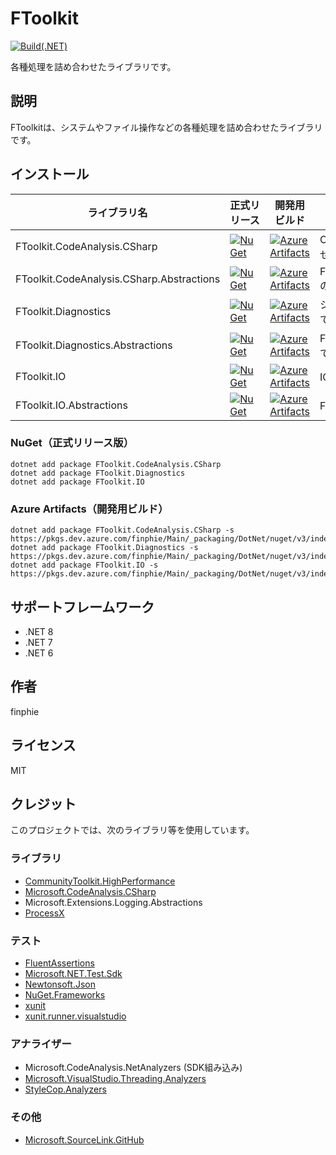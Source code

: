 # FToolkit

[![Build(.NET)](https://github.com/finphie/FToolkit/actions/workflows/build-dotnet.yml/badge.svg)](https://github.com/finphie/FToolkit/actions/workflows/build-dotnet.yml)

各種処理を詰め合わせたライブラリです。

## 説明

FToolkitは、システムやファイル操作などの各種処理を詰め合わせたライブラリです。

## インストール

ライブラリ名|正式リリース|開発用ビルド|説明
-|-|-|-
FToolkit.CodeAnalysis.CSharp|[![NuGet](https://img.shields.io/nuget/v/FToolkit.CodeAnalysis.CSharp?color=0078d4&label=NuGet)](https://www.nuget.org/packages/FToolkit.CodeAnalysis.CSharp/)|[![Azure Artifacts](https://feeds.dev.azure.com/finphie/7af9aa4d-c550-43af-87a5-01539b2d9934/_apis/public/Packaging/Feeds/DotNet/Packages/d0b79bb1-23d8-42ec-9ff2-05b53918e247/Badge)](https://dev.azure.com/finphie/Main/_artifacts/feed/DotNet/NuGet/FToolkit.CodeAnalysis.CSharp?preferRelease=true)|C#コード関連処理の詰め合わせです。
FToolkit.CodeAnalysis.CSharp.Abstractions|[![NuGet](https://img.shields.io/nuget/v/FToolkit.CodeAnalysis.CSharp.Abstractions?color=0078d4&label=NuGet)](https://www.nuget.org/packages/FToolkit.CodeAnalysis.CSharp.Abstractions/)|[![Azure Artifacts](https://feeds.dev.azure.com/finphie/7af9aa4d-c550-43af-87a5-01539b2d9934/_apis/public/Packaging/Feeds/DotNet/Packages/eac3836c-6ff5-42db-8d7b-dbd72915021a/Badge)](https://dev.azure.com/finphie/Main/_artifacts/feed/DotNet/NuGet/FToolkit.CodeAnalysis.CSharp.Abstractions?preferRelease=true)|FToolkit.CodeAnalysis.CSharpの抽象化です。
FToolkit.Diagnostics|[![NuGet](https://img.shields.io/nuget/v/FToolkit.Diagnostics?color=0078d4&label=NuGet)](https://www.nuget.org/packages/FToolkit.Diagnostics/)|[![Azure Artifacts](https://feeds.dev.azure.com/finphie/7af9aa4d-c550-43af-87a5-01539b2d9934/_apis/public/Packaging/Feeds/18cbb017-6f1d-41eb-b9a5-a6dbf411e3f7/Packages/8efc9e09-0a75-488d-8cd4-22e8d17a8092/Badge)](https://dev.azure.com/finphie/Main/_packaging?_a=package&feed=18cbb017-6f1d-41eb-b9a5-a6dbf411e3f7&package=8efc9e09-0a75-488d-8cd4-22e8d17a8092&preferRelease=true)|システム関連処理の詰め合わせです。
FToolkit.Diagnostics.Abstractions|[![NuGet](https://img.shields.io/nuget/v/FToolkit.Diagnostics.Abstractions?color=0078d4&label=NuGet)](https://www.nuget.org/packages/FToolkit.Diagnostics.Abstractions/)|[![Azure Artifacts](https://feeds.dev.azure.com/finphie/7af9aa4d-c550-43af-87a5-01539b2d9934/_apis/public/Packaging/Feeds/DotNet/Packages/cada7c86-a601-44df-b92c-78e81eac481c/Badge)](https://dev.azure.com/finphie/Main/_artifacts/feed/DotNet/NuGet/FToolkit.Diagnostics.Abstractions?preferRelease=true)|FToolkit.Diagnosticsの抽象化です。
FToolkit.IO|[![NuGet](https://img.shields.io/nuget/v/FToolkit.IO?color=0078d4&label=NuGet)](https://www.nuget.org/packages/FToolkit.IO/)|[![Azure Artifacts](https://feeds.dev.azure.com/finphie/7af9aa4d-c550-43af-87a5-01539b2d9934/_apis/public/Packaging/Feeds/DotNet/Packages/ca91d183-9e94-4295-ba1f-4fef31731cc3/Badge)](https://dev.azure.com/finphie/Main/_artifacts/feed/DotNet/NuGet/FToolkit.IO?preferRelease=true)|IO関連処理の詰め合わせです。
FToolkit.IO.Abstractions|[![NuGet](https://img.shields.io/nuget/v/FToolkit.IO.Abstractions?color=0078d4&label=NuGet)](https://www.nuget.org/packages/FToolkit.IO.Abstractions/)|[![Azure Artifacts](https://feeds.dev.azure.com/finphie/7af9aa4d-c550-43af-87a5-01539b2d9934/_apis/public/Packaging/Feeds/DotNet/Packages/e4ab5317-d6ad-49ef-a6eb-654c0c166c2e/Badge)](https://dev.azure.com/finphie/Main/_artifacts/feed/DotNet/NuGet/FToolkit.IO.Abstractions?preferRelease=true)|FToolkit.IOの抽象化です。

### NuGet（正式リリース版）

```shell
dotnet add package FToolkit.CodeAnalysis.CSharp
dotnet add package FToolkit.Diagnostics
dotnet add package FToolkit.IO
```

### Azure Artifacts（開発用ビルド）

```shell
dotnet add package FToolkit.CodeAnalysis.CSharp -s https://pkgs.dev.azure.com/finphie/Main/_packaging/DotNet/nuget/v3/index.json
dotnet add package FToolkit.Diagnostics -s https://pkgs.dev.azure.com/finphie/Main/_packaging/DotNet/nuget/v3/index.json
dotnet add package FToolkit.IO -s https://pkgs.dev.azure.com/finphie/Main/_packaging/DotNet/nuget/v3/index.json
```

## サポートフレームワーク

- .NET 8
- .NET 7
- .NET 6

## 作者

finphie

## ライセンス

MIT

## クレジット

このプロジェクトでは、次のライブラリ等を使用しています。

### ライブラリ

- [CommunityToolkit.HighPerformance](https://github.com/CommunityToolkit/dotnet)
- [Microsoft.CodeAnalysis.CSharp](https://github.com/dotnet/roslyn)
- Microsoft.Extensions.Logging.Abstractions
- [ProcessX](https://github.com/Cysharp/ProcessX)

### テスト

- [FluentAssertions](https://github.com/fluentassertions/fluentassertions)
- [Microsoft.NET.Test.Sdk](https://github.com/microsoft/vstest)
- [Newtonsoft.Json](https://github.com/JamesNK/Newtonsoft.Json)
- [NuGet.Frameworks](https://github.com/NuGet/NuGet.Client)
- [xunit](https://github.com/xunit/xunit)
- [xunit.runner.visualstudio](https://github.com/xunit/visualstudio.xunit)

### アナライザー

- Microsoft.CodeAnalysis.NetAnalyzers (SDK組み込み)
- [Microsoft.VisualStudio.Threading.Analyzers](https://github.com/Microsoft/vs-threading)
- [StyleCop.Analyzers](https://github.com/DotNetAnalyzers/StyleCopAnalyzers)

### その他

- [Microsoft.SourceLink.GitHub](https://github.com/dotnet/sourcelink)
